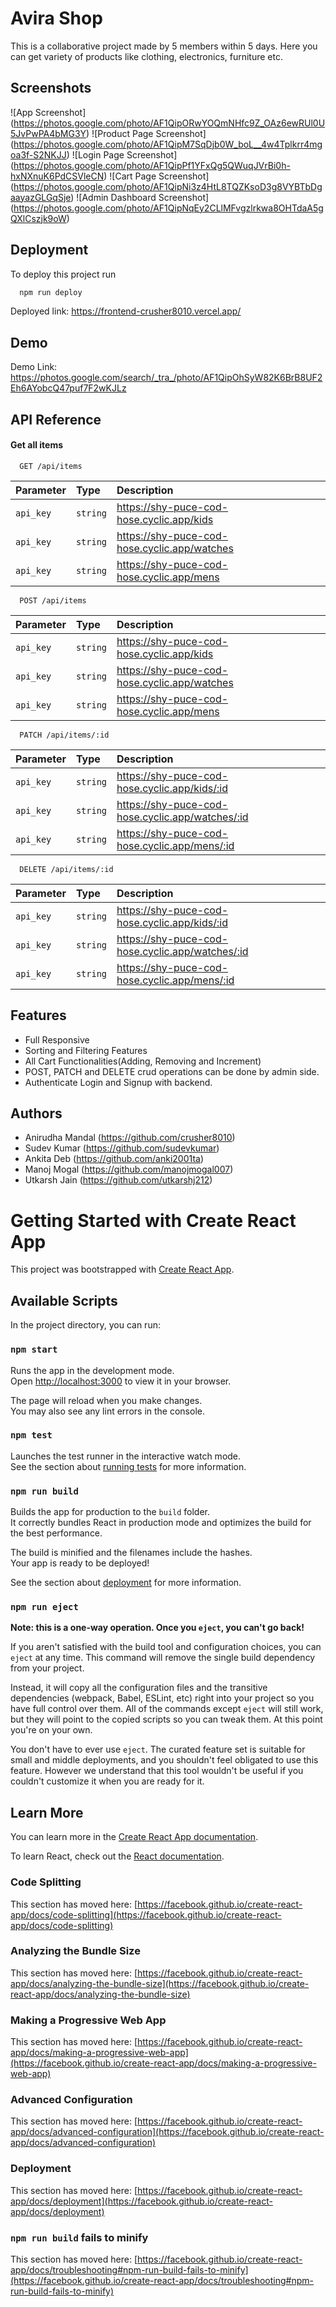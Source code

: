 # Avira Shop

This is a collaborative project made by 5 members within 5 days.
Here you can get variety of products like clothing, electronics, furniture etc.

## Screenshots

![App Screenshot]
(https://photos.google.com/photo/AF1QipORwYOQmNHfc9Z_OAz6ewRUl0U5JvPwPA4bMG3Y)
![Product Page Screenshot]
(https://photos.google.com/photo/AF1QipM7SqDjb0W_boL__4w4Tplkrr4mgoa3f-S2NKJJ)
![Login Page Screenshot]
(https://photos.google.com/photo/AF1QipPf1YFxQg5QWuqJVrBi0h-hxNXnuK6PdCSVleCN)
![Cart Page Screenshot]
(https://photos.google.com/photo/AF1QipNi3z4HtL8TQZKsoD3g8VYBTbDgaayazGLGqSje)
![Admin Dashboard Screenshot]
(https://photos.google.com/photo/AF1QipNqEy2CLlMFvgzlrkwa8OHTdaA5gQXlCszjk9oW)

## Deployment

To deploy this project run

```bash
  npm run deploy
```

Deployed link:
https://frontend-crusher8010.vercel.app/

## Demo

Demo Link: https://photos.google.com/search/_tra_/photo/AF1QipOhSyW82K6BrB8UF2Eh6AYobcQ47puf7F2wKJLz

## API Reference

#### Get all items

```http
  GET /api/items
```

| Parameter | Type     | Description                                  |
| :-------- | :------- | :------------------------------------------- |
| `api_key` | `string` | https://shy-puce-cod-hose.cyclic.app/kids    |
| `api_key` | `string` | https://shy-puce-cod-hose.cyclic.app/watches |
| `api_key` | `string` | https://shy-puce-cod-hose.cyclic.app/mens    |

```http
  POST /api/items
```

| Parameter | Type     | Description                                  |
| :-------- | :------- | :------------------------------------------- |
| `api_key` | `string` | https://shy-puce-cod-hose.cyclic.app/kids    |
| `api_key` | `string` | https://shy-puce-cod-hose.cyclic.app/watches |
| `api_key` | `string` | https://shy-puce-cod-hose.cyclic.app/mens    |

```http
  PATCH /api/items/:id
```

| Parameter | Type     | Description                                      |
| :-------- | :------- | :----------------------------------------------- |
| `api_key` | `string` | https://shy-puce-cod-hose.cyclic.app/kids/:id    |
| `api_key` | `string` | https://shy-puce-cod-hose.cyclic.app/watches/:id |
| `api_key` | `string` | https://shy-puce-cod-hose.cyclic.app/mens/:id    |

```http
  DELETE /api/items/:id
```

| Parameter | Type     | Description                                      |
| :-------- | :------- | :----------------------------------------------- |
| `api_key` | `string` | https://shy-puce-cod-hose.cyclic.app/kids/:id    |
| `api_key` | `string` | https://shy-puce-cod-hose.cyclic.app/watches/:id |
| `api_key` | `string` | https://shy-puce-cod-hose.cyclic.app/mens/:id    |

## Features

- Full Responsive
- Sorting and Filtering Features
- All Cart Functionalities(Adding, Removing and Increment)
- POST, PATCH and DELETE crud operations can be done by admin side.
- Authenticate Login and Signup with backend.

## Authors

- Anirudha Mandal (https://github.com/crusher8010)
- Sudev Kumar (https://github.com/sudevkumar)
- Ankita Deb (https://github.com/anki2001ta)
- Manoj Mogal (https://github.com/manojmogal007)
- Utkarsh Jain (https://github.com/utkarshj212)

# Getting Started with Create React App

This project was bootstrapped with [Create React App](https://github.com/facebook/create-react-app).

## Available Scripts

In the project directory, you can run:

### `npm start`

Runs the app in the development mode.\
Open [http://localhost:3000](http://localhost:3000) to view it in your browser.

The page will reload when you make changes.\
You may also see any lint errors in the console.

### `npm test`

Launches the test runner in the interactive watch mode.\
See the section about [running tests](https://facebook.github.io/create-react-app/docs/running-tests) for more information.

### `npm run build`

Builds the app for production to the `build` folder.\
It correctly bundles React in production mode and optimizes the build for the best performance.

The build is minified and the filenames include the hashes.\
Your app is ready to be deployed!

See the section about [deployment](https://facebook.github.io/create-react-app/docs/deployment) for more information.

### `npm run eject`

**Note: this is a one-way operation. Once you `eject`, you can't go back!**

If you aren't satisfied with the build tool and configuration choices, you can `eject` at any time. This command will remove the single build dependency from your project.

Instead, it will copy all the configuration files and the transitive dependencies (webpack, Babel, ESLint, etc) right into your project so you have full control over them. All of the commands except `eject` will still work, but they will point to the copied scripts so you can tweak them. At this point you're on your own.

You don't have to ever use `eject`. The curated feature set is suitable for small and middle deployments, and you shouldn't feel obligated to use this feature. However we understand that this tool wouldn't be useful if you couldn't customize it when you are ready for it.

## Learn More

You can learn more in the [Create React App documentation](https://facebook.github.io/create-react-app/docs/getting-started).

To learn React, check out the [React documentation](https://reactjs.org/).

### Code Splitting

This section has moved here: [https://facebook.github.io/create-react-app/docs/code-splitting](https://facebook.github.io/create-react-app/docs/code-splitting)

### Analyzing the Bundle Size

This section has moved here: [https://facebook.github.io/create-react-app/docs/analyzing-the-bundle-size](https://facebook.github.io/create-react-app/docs/analyzing-the-bundle-size)

### Making a Progressive Web App

This section has moved here: [https://facebook.github.io/create-react-app/docs/making-a-progressive-web-app](https://facebook.github.io/create-react-app/docs/making-a-progressive-web-app)

### Advanced Configuration

This section has moved here: [https://facebook.github.io/create-react-app/docs/advanced-configuration](https://facebook.github.io/create-react-app/docs/advanced-configuration)

### Deployment

This section has moved here: [https://facebook.github.io/create-react-app/docs/deployment](https://facebook.github.io/create-react-app/docs/deployment)

### `npm run build` fails to minify

This section has moved here: [https://facebook.github.io/create-react-app/docs/troubleshooting#npm-run-build-fails-to-minify](https://facebook.github.io/create-react-app/docs/troubleshooting#npm-run-build-fails-to-minify)
